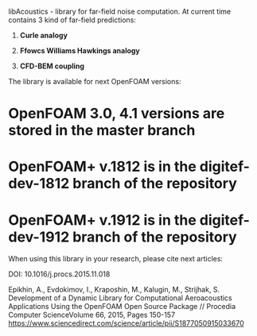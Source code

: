 

libAcoustics - library for far-field noise computation. At current time contains 3 kind of far-field predictions:

1. **Curle analogy**

2. **Ffowcs Williams Hawkings analogy**

3. **CFD-BEM coupling** 

The library is available for next OpenFOAM versions:
# OpenFOAM 3.0, 4.1 versions are stored in the master branch

# OpenFOAM+ v.1812 is in the digitef-dev-1812 branch of the repository

# OpenFOAM+ v.1912 is in the digitef-dev-1912 branch of the repository

When using this library in your research, please cite next articles:

DOI: 10.1016/j.procs.2015.11.018 
 
Epikhin, A., Evdokimov, I., Kraposhin, M., Kalugin, M., Strijhak, S. Development of a Dynamic Library for Computational Aeroacoustics Applications Using the OpenFOAM Open Source Package // Procedia Computer ScienceVolume 66, 2015, Pages 150-157
https://www.sciencedirect.com/science/article/pii/S1877050915033670
